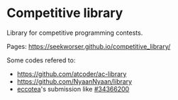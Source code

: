 # Competitive library

Library for competitive programming contests.

Pages: https://seekworser.github.io/competitive_library/

Some codes refered to:
- https://github.com/atcoder/ac-library
- https://github.com/NyaanNyaan/library
- [eccotea](https://atcoder.jp/users/ecottea)'s submission like [#34366200](https://atcoder.jp/contests/abc266/submissions/34366200)
